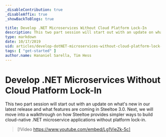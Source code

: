 ```yaml
---
_disableContribution: true
_disableAffix: true
_showBackToBlogs: true

title: Develop .NET Microservices Without Cloud Platform Lock-In
description: This two part session will start out with an update on what's new in our latest release and what features are coming in Steeltoe 3.0. Next, we will move into a walkthrough on how Steeltoe provides simpler ways to build cloud-native .NET microservice applications without platform lock-in.
type: markdown
date: 10/17/2019
uid: articles/develop-dotNET-microservices-without-cloud-platform-lock-In
tags: [ "get-started" ]
author.name: Hananiel Sarella, Tim Hess
---
```


# Develop .NET Microservices Without Cloud Platform Lock-In

This two part session will start out with an update on what's new in our latest release and what features are coming in Steeltoe 3.0. Next, we will move into a walkthrough on how Steeltoe provides simpler ways to build cloud-native .NET microservice applications without platform lock-in.

> [!Video https://www.youtube.com/embed/Lg1VieZk-5c]
